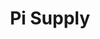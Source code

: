 ---
title: Pi Supply
description: Buy Raspberry Pis with Bitcoin.
homepage: https://uk.pi-supply.com/
altFor: ['the-pi-hut']
---